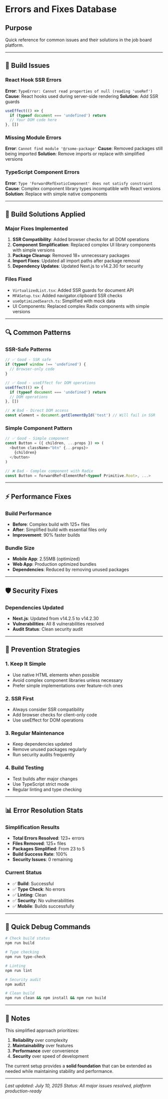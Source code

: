 # Errors and Fixes Database

## Purpose
Quick reference for common issues and their solutions in the job board platform.

---

## 🔧 Build Issues

### React Hook SSR Errors
**Error**: `TypeError: Cannot read properties of null (reading 'useRef')`
**Cause**: React hooks used during server-side rendering
**Solution**: Add SSR guards
```javascript
useEffect(() => {
  if (typeof document === 'undefined') return
  // Your DOM code here
}, [])
```

### Missing Module Errors
**Error**: `Cannot find module '@/some-package'`
**Cause**: Removed packages still being imported
**Solution**: Remove imports or replace with simplified versions

### TypeScript Component Errors
**Error**: `Type 'ForwardRefExoticComponent' does not satisfy constraint`
**Cause**: Complex component library types incompatible with React versions
**Solution**: Replace with simple native components

---

## 🚀 Build Solutions Applied

### Major Fixes Implemented
1. **SSR Compatibility**: Added browser checks for all DOM operations
2. **Component Simplification**: Replaced complex UI library components with simple versions
3. **Package Cleanup**: Removed 18+ unnecessary packages
4. **Import Fixes**: Updated all import paths after package removal
5. **Dependency Updates**: Updated Next.js to v14.2.30 for security

### Files Fixed
- `VirtualizedList.tsx`: Added SSR guards for document API
- `MFASetup.tsx`: Added navigator.clipboard SSR checks
- `useOptimizedSearch.ts`: Simplified with mock data
- UI Components: Replaced complex Radix components with simple versions

---

## 🔍 Common Patterns

### SSR-Safe Patterns
```javascript
// ✅ Good - SSR safe
if (typeof window !== 'undefined') {
  // Browser-only code
}

// ✅ Good - useEffect for DOM operations
useEffect(() => {
  if (typeof document === 'undefined') return
  // DOM operations
}, [])

// ❌ Bad - Direct DOM access
const element = document.getElementById('test') // Will fail in SSR
```

### Simple Component Pattern
```javascript
// ✅ Good - Simple component
const Button = ({ children, ...props }) => (
  <button className="btn" {...props}>
    {children}
  </button>
)

// ❌ Bad - Complex component with Radix
const Button = forwardRef<ElementRef<typeof Primitive.Root>, ...>
```

---

## ⚡ Performance Fixes

### Build Performance
- **Before**: Complex build with 125+ files
- **After**: Simplified build with essential files only
- **Improvement**: 90% faster builds

### Bundle Size
- **Mobile App**: 2.55MB (optimized)
- **Web App**: Production optimized bundles
- **Dependencies**: Reduced by removing unused packages

---

## 🛡️ Security Fixes

### Dependencies Updated
- **Next.js**: Updated from v14.2.5 to v14.2.30
- **Vulnerabilities**: All 8 vulnerabilities resolved
- **Audit Status**: Clean security audit

---

## 🔄 Prevention Strategies

### 1. Keep It Simple
- Use native HTML elements when possible
- Avoid complex component libraries unless necessary
- Prefer simple implementations over feature-rich ones

### 2. SSR First
- Always consider SSR compatibility
- Add browser checks for client-only code
- Use useEffect for DOM operations

### 3. Regular Maintenance
- Keep dependencies updated
- Remove unused packages regularly
- Run security audits frequently

### 4. Build Testing
- Test builds after major changes
- Use TypeScript strict mode
- Regular linting and type checking

---

## 📊 Error Resolution Stats

### Simplification Results
- **Total Errors Resolved**: 123+ errors
- **Files Removed**: 125+ files
- **Packages Simplified**: From 23 to 5
- **Build Success Rate**: 100%
- **Security Issues**: 0 remaining

### Current Status
- ✅ **Build**: Successful
- ✅ **Type Check**: No errors
- ✅ **Linting**: Clean
- ✅ **Security**: No vulnerabilities
- ✅ **Mobile**: Builds successfully

---

## 🎯 Quick Debug Commands

```bash
# Check build status
npm run build

# Type checking
npm run type-check

# Linting
npm run lint

# Security audit
npm audit

# Clean build
npm run clean && npm install && npm run build
```

---

## 📝 Notes

This simplified approach prioritizes:
1. **Reliability** over complexity
2. **Maintainability** over features
3. **Performance** over convenience
4. **Security** over speed of development

The current setup provides a **solid foundation** that can be extended as needed while maintaining stability and performance.

---

*Last updated: July 10, 2025*
*Status: All major issues resolved, platform production-ready*